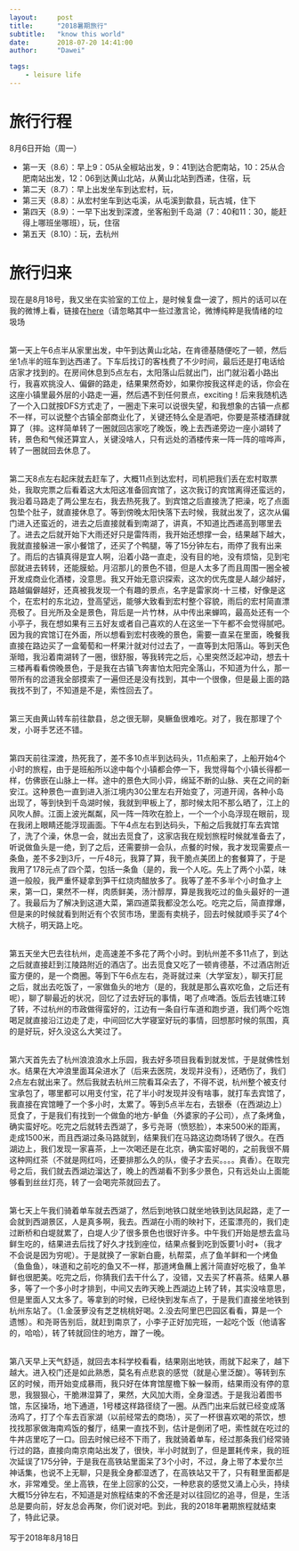 ```yaml
---
layout:     post
title:      "2018暑期旅行"
subtitle:   "know this world"
date:       2018-07-20 14:41:00
author:     "Dawei"

tags:
    - leisure life
---
```

# 旅行行程
8月6日开始（周一）
- 第一天（8.6）：早上9：05从全椒站出发，9：41到达合肥南站，10：25从合肥南站出发，12：06到达黄山北站，从黄山北站到西递，住宿，玩
- 第二天（8.7）：早上出发坐车到达宏村，玩，
- 第三天（8.8）：从宏村坐车到达屯溪，从屯溪到歙县，玩古城，住下
- 第四天（8.9）：一早下出发到深渡，坐客船到千岛湖（7：40和11：30，能赶得上哪班坐哪班），玩，住宿
- 第五天（8.10）：玩，去杭州

# 旅行归来
现在是8月18号，我又坐在实验室的工位上，是时候复盘一波了，照片的话可以在我的微博上看，链接在[here](https://weibo.com/u/2315024281?refer_flag=1005055010_)（请忽略其中一些过激言论，微博纯粹是我情绪的垃圾场

<br>第一天上午6点半从家里出发，中午到达黄山北站，在肯德基随便吃了一顿，然后坐1点半的班车到达西递了。下车后找订的客栈费了不少时间，最后还是打电话给店家才找到的。在房间休息到5点左右，太阳落山后就出门，出门就沿着小路出行，我喜欢挑没人、偏僻的路走，结果果然奇妙，如果你按我这样走的话，你会在这座小镇里最外层的小路走一遍，然后遇不到任何景点，exciting！后来我随机选了一个入口就按DFS方式走了，一圈走下来可以说很失望，和我想象的古镇一点都不一样，可以说整个古镇全部商业化了，关键还特么全是酒吧，你要是茶楼酒肆就算了（摔。这样简单转了一圈就回店家吃了晚饭，晚上去西递旁边一座小湖转了转，景色和气候还算宜人，关键没啥人，只有远处的酒楼传来一阵一阵的喧哗声，转了一圈就回去休息了。<br/>

<br>第二天8点左右起床就去赶车了，大概11点到达宏村，司机把我们丢在宏村取票处，我取完票之后看着这大太阳这准备回宾馆了，这次我订的宾馆离得还蛮远的，我沿着马路走了两公里左右，我去热死我了。到宾馆之后直接洗了把澡，吃了点面包垫个肚子，就直接休息了。等到傍晚太阳快落下去时候，我就出发了，这次从偏门进入还蛮近的，进去之后直接就看到南湖了，讲真，不知道比西递高到哪里去了。进去之后就开始下大雨还好只是雷阵雨，我开始还想撑一会，结果越下越大，我就直接躲进一家小餐馆了，还买了个鸭腿，等了15分钟左右，雨停了我有出来了。雨后的古镇真得是宜人啊，沿着小路一直走，没有目的地，没有烦恼，见到宅邸就进去转转，还能膜蛤。月沼那儿的景色不错，但是人太多了而且周围一圈全被开发成商业化酒楼，没意思。我又开始无意识探索，这次的优先度是人越少越好，路越偏僻越好，还真被我发现一个有趣的景点，名字是雷家岗-十三楼，好像是这个，在宏村的东北边，登高望远，能够大致看到宏村整个容貌，雨后的宏村简直漂亮极了。目光所及全是景色，背后是一片竹林，从中传出来蝉鸣，最高处还有一个小亭子，我在想如果有三五好友或者自己喜欢的人在这坐一下午都不会觉得腻吧。因为我的宾馆订在外面，所以想看到宏村夜晚的景色，需要一直呆在里面，晚餐我直接在路边买了一盒葡萄和一杯果汁就对付过去了，一直等到太阳落山。等到天色渐暗，我沿着南湖转了一圈，很舒服，等我转完之后，心里突然泛起冲动，想去十三楼再看看傍晚景色，于是我在古镇飞奔害怕太阳完全落山，不知道为什么，那一带所有的岔道我全部摸索了一遍但还是没有找到，其中一个很像，但是最上面的路我找不到了，不知道是不是，索性回去了。<br/>

<br>第三天由黄山转车前往歙县，总之很无聊，臭鳜鱼很难吃。对了，我在那理了个发，小哥手艺还不错。<br/>

<br>第四天前往深渡，热死我了，差不多10点半到达码头，11点船来了，上船开始4个小时的旅程，由于是班船所以途中每个小镇都会停一下，我觉得每个小镇长得都一样，仿佛嵌在山脉上一样。途中的景色大同小异，绵延不断的山脉、夹在之间的新安江。这种景色一直到进入浙江境内30公里左右开始变了，河道开阔，各种小岛出现了，等到快到千岛湖时候，我就到甲板上了，那时候太阳不那么晒了，江上的风吹人醉。江面上波光粼粼，风一阵一阵吹在脸上，一个一个小岛浮现在眼前，现在我闭上眼睛还能浮现画面。下午4点左右到达码头，下船之后我就打车去宾馆了，洗了个澡，休息一会，就出去觅食了，这家店我在规划旅程时候就准备去了，听说做鱼头是一绝，到了之后，还需要排一会队，点餐的时候，我才发现需要点一条鱼，差不多2到3斤，一斤48元，我算了算，我干脆点美团上的套餐算了，于是我用了178元点了四个菜，包括一条鱼（是的，我一个人吃。先上了两个小菜，味道一般般，我严重怀疑拿到笋干红烧肉醋放多了。我等了差不多半个小时鱼才上来，第一口，果然不一样，肉质鲜美，汤汁醇厚，算是我我吃过的鱼头最好的一道了。我最后为了解决到这道大菜，第四道菜我都没怎么吃。吃完之后，简直撑爆，但是来的时候就看到附近有个农贸市场，里面有卖桃子，回去时候就顺手买了4个大桃子，明天路上吃。<br/>

<br>第五天坐大巴去往杭州，走高速差不多花了两个小时。到杭州差不多11点了，到达之后就直接赶到江陵路附近的酒店了。出去觅食又吃了一顿肯德基，不过酒店附近蛮方便的，是一个商圈。等到下午6点左右，尧哥就过来（大学室友），聊天打屁之后，就出去吃饭了，一家做鱼头的地方（是的，我就是那么喜欢吃鱼，之后还有呢），聊了聊最近的状况，回忆了过去好玩的事情，喝了点啤酒。饭后去钱塘江转了转，不过杭州的市政做得蛮好的，江边有一条自行车道和跑步道，我们两个吃饱喝足就直接沿江边走了走，中间回忆大学寝室好玩的事情，回想那时候的氛围，真的是好玩，好久没这么大笑过了。<br/>

<br>第六天首先去了杭州浪浪浪水上乐园，我去好多项目我看到就发怵，于是就佛性划水。结果在大冲浪里面耳朵进水了（后来去医院，发现并没有），还晒伤了，我们2点左右就出来了。然后我就去杭州三院看耳朵去了，不得不说，杭州整个被支付宝承包了，哪里都可以用支付宝，花了半小时发现并没有啥事，就打车去宾馆了，我直接在宾馆睡了一个多小时，太累了。等到5点半左右，去银泰（在西湖边上）觅食了，于是我们有找到一个做鱼的地方-鲈鱼（外婆家的子公司），点了条烤鱼，确实蛮好吃。吃完之后就转去西湖了，多亏尧哥（愤怒脸），本来500米的距离，走成1500米，而且西湖过条马路就到，结果我们在马路这边商场转了很久。在西湖边上，我们发现一家喜茶，上一次喝还是在北京，确实蛮好喝的，之前我很不屑这种网红茶（不就是网红吗，还要排那么久的队，傻子才去买。。。。真香）。在取完号之后，我们就去西湖边溜达了，晚上的西湖看不到多少景色，只有远处山上面能够看到丝丝灯亮，转了一会喝完茶就回去了。<br/>

<br>第七天上午我们骑着单车就去西湖了，然后到地铁口就坐地铁到达凤起路，走了一会就到西湖景区，人是真多啊，我去。西湖在小雨的映衬下，还蛮漂亮的，我们走过断桥和白堤就累了，白堤人少了很多景色也很好许多。中午我们开始是想去盒马鲜生吃的，结果进去后找了好久才找到座位，结果点餐到吃到饭要1小时+（我才不会说是因为穷呢）。于是就换了一家新白鹿，杭帮菜，点了鱼羊鲜和一个烤鱼（鱼鱼鱼），味道和之前吃的鱼又不一样，那道烤鱼蘸上酱汁简直好吃极了，鱼羊鲜也很肥美。吃完之后，你猜我们去干什么了，没错，又去买了杯喜茶。结果人暴多，等了一个多小时才排到，中间又去昨天晚上西湖边上转了转，其实没啥意思，但是里面人又太多了。等拿到的时候，已经快到发车点了，于是我们直接坐地铁到杭州东站了。（1.金菠萝没有芝芝桃桃好喝。2.没去阿里巴巴园区看看，算是一个遗憾）。和尧哥告别后，就赶到南京了，小李子正好加完班，一起吃个饭（他请客的，哈哈），转了转就回住的地方，蹭了一晚。<br/>

<br>第八天早上天气舒适，就回去本科学校看看，结果刚出地铁，雨就下起来了，越下越大。进入校门还是如此熟悉，莫名有点悲哀的感觉（就是心里泛酸）。等转到东区的时候，雨开始变成暴雨，我只好在体育馆屋檐下躲一躲雨，结果雨没有停的意思，我狠狠心，干脆淋湿算了，果然，大风加大雨，全身湿透。于是我沿着图书馆，东区操场，地下通道，1号楼这样路径绕了一圈。从西门出来后就已经变成落汤鸡了，打了个车去百家湖（以前经常去的商场），买了一杯很喜欢喝的茶饮，想找找那家做海南鸡饭的餐厅，结果一直找不到，估计是倒闭了吧，索性就在吃过的牛丼店里吃了一口。回去时候已经不下雨了，我就骑着单车，经过那条我们经常骑行过的路，直接向南京南站出发了，很快，半小时就到了，但是噩耗传来，我的班次延误了175分钟，于是我在高铁站里面呆了3个小时，不过，身上带了本爱尔兰神话集，也说不上无聊，只是我全身都湿透了，在高铁站又干了，只有鞋里面都是水，非常难受。坐上高铁，在坐上回家的公交，一种悲哀的感觉又涌上心头，持续大概15分钟左右，不知道是对旅程结束的不舍还是对以往回忆的追寻，但是，生活总是要向前，好友总会再聚，你们说对吧。到此，我的2018年暑期旅程就结束了，特此记录。<br/>
<br>写于2018年8月18日<br/>